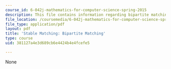 ```yaml
---
course_id: 6-042j-mathematics-for-computer-science-spring-2015
description: This file contains information regarding bipartite matching.
file_location: /coursemedia/6-042j-mathematics-for-computer-science-spring-2015/381127a4e3d689cb6e4424b4e4fcefe5_MIT6_042JS15_bip_mtchig.pdf
file_type: application/pdf
layout: pdf
title: 'Stable Matching: Bipartite Matching'
type: course
uid: 381127a4e3d689cb6e4424b4e4fcefe5

---
```

None